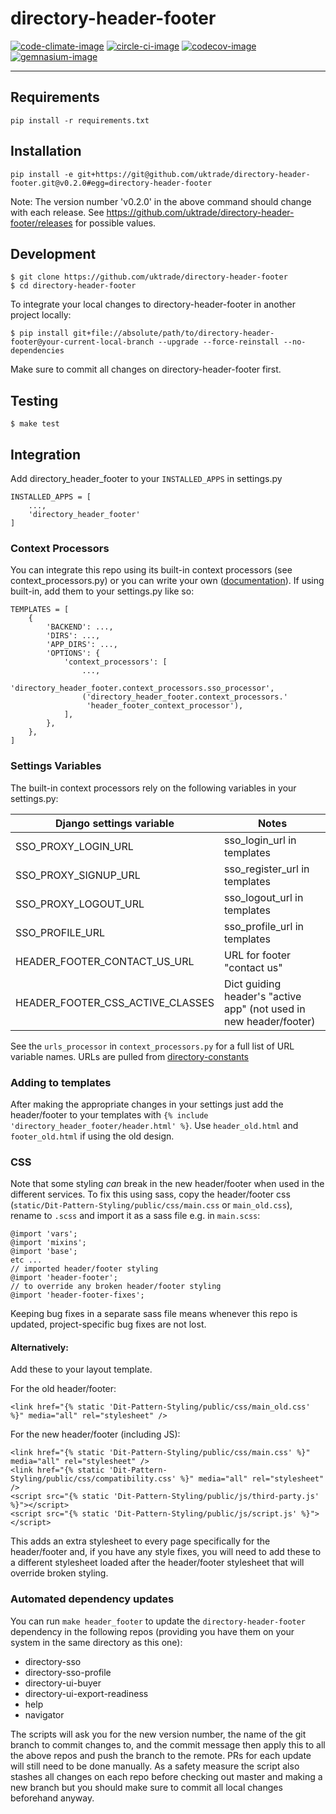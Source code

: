 # directory-header-footer

[![code-climate-image]][code-climate]
[![circle-ci-image]][circle-ci]
[![codecov-image]][codecov]
[![gemnasium-image]][gemnasium]

---

## Requirements

```shell
pip install -r requirements.txt
```

## Installation

```shell
pip install -e git+https://git@github.com/uktrade/directory-header-footer.git@v0.2.0#egg=directory-header-footer
```

Note:
The version number 'v0.2.0' in the above command should change with each release.
See https://github.com/uktrade/directory-header-footer/releases for possible values.


## Development

    $ git clone https://github.com/uktrade/directory-header-footer
    $ cd directory-header-footer

To integrate your local changes to directory-header-footer in another project locally:

    $ pip install git+file://absolute/path/to/directory-header-footer@your-current-local-branch --upgrade --force-reinstall --no-dependencies

Make sure to commit all changes on directory-header-footer first.

## Testing
	$ make test

## Integration

Add directory_header_footer to your `INSTALLED_APPS` in settings.py

```
INSTALLED_APPS = [
    ...,
    'directory_header_footer'
]
```

### Context Processors
You can integrate this repo using its built-in context processors (see context_processors.py) or you can write your own ([documentation](https://docs.djangoproject.com/en/1.11/ref/templates/api/#writing-your-own-context-processors)). If using built-in, add them to your settings.py like so:

```
TEMPLATES = [
    {
        'BACKEND': ...,
        'DIRS': ...,
        'APP_DIRS': ...,
        'OPTIONS': {
            'context_processors': [
                ...,
                'directory_header_footer.context_processors.sso_processor',
                ('directory_header_footer.context_processors.'
                 'header_footer_context_processor'),
            ],
        },
    },
]
```

### Settings Variables
The built-in context processors rely on the following variables in your settings.py:

| Django settings variable         | Notes                              |
| ---------------------------------|------------------------------------|
| SSO_PROXY_LOGIN_URL              | sso_login_url in templates         |
| SSO_PROXY_SIGNUP_URL             | sso_register_url in templates      |
| SSO_PROXY_LOGOUT_URL             | sso_logout_url in templates        |
| SSO_PROFILE_URL                  | sso_profile_url in templates       |
| HEADER_FOOTER_CONTACT_US_URL     | URL for footer "contact us"        |
| HEADER_FOOTER_CSS_ACTIVE_CLASSES | Dict guiding header's "active app" (not used in new header/footer) |

See the `urls_processor` in `context_processors.py` for a full list of URL variable names. URLs are pulled from [directory-constants](https://github.com/uktrade/directory-constants/)

### Adding to templates
After making the appropriate changes in your settings just add the header/footer to your templates with `{% include 'directory_header_footer/header.html' %}`. Use `header_old.html` and `footer_old.html` if using the old design.

### CSS

Note that some styling *can* break in the new header/footer when used in the different services. To fix this using sass, copy the header/footer css (`static/Dit-Pattern-Styling/public/css/main.css` or `main_old.css`), rename to `.scss` and import it as a sass file e.g. in `main.scss`:

```
@import 'vars';
@import 'mixins';
@import 'base';
etc ...
// imported header/footer styling
@import 'header-footer';
// to override any broken header/footer styling
@import 'header-footer-fixes';
```

Keeping bug fixes in a separate sass file means whenever this repo is updated, project-specific bug fixes are not lost.

#### Alternatively:

Add these to your layout template.

For the old header/footer:

```
<link href="{% static 'Dit-Pattern-Styling/public/css/main_old.css' %}" media="all" rel="stylesheet" />
```
For the new header/footer (including JS):

```
<link href="{% static 'Dit-Pattern-Styling/public/css/main.css' %}" media="all" rel="stylesheet" />
<link href="{% static 'Dit-Pattern-Styling/public/css/compatibility.css' %}" media="all" rel="stylesheet" />
<script src="{% static 'Dit-Pattern-Styling/public/js/third-party.js' %}"></script>
<script src="{% static 'Dit-Pattern-Styling/public/js/script.js' %}"></script>
```

This adds an extra stylesheet to every page specifically for the header/footer and, if you have any style fixes, you will need to add these to a different stylesheet loaded after the header/footer stylesheet that will override broken styling.

### Automated dependency updates

You can run `make header_footer` to update the `directory-header-footer` dependency in the following repos (providing you have them on your system in the same directory as this one):
* directory-sso
* directory-sso-profile
* directory-ui-buyer
* directory-ui-export-readiness
* help
* navigator

The scripts will ask you for the new version number, the name of the git branch to commit changes to, and the commit message then apply this to all the above repos and push the branch to the remote. PRs for each update will still need to be done manually. As a safety measure the script also stashes all changes on each repo before checking out master and making a new branch but you should make sure to commit all local changes beforehand anyway.

[code-climate-image]: https://codeclimate.com/github/uktrade/directory-header-footer/badges/issue_count.svg
[code-climate]: https://codeclimate.com/github/uktrade/directory-header-footer

[circle-ci-image]: https://circleci.com/gh/uktrade/directory-header-footer/tree/master.svg?style=svg
[circle-ci]: https://circleci.com/gh/uktrade/directory-header-footer/tree/master

[codecov-image]: https://codecov.io/gh/uktrade/directory-header-footer/branch/master/graph/badge.svg
[codecov]: https://codecov.io/gh/uktrade/directory-header-footer

[gemnasium-image]: https://gemnasium.com/badges/github.com/uktrade/directory-header-footer.svg
[gemnasium]: https://gemnasium.com/github.com/uktrade/directory-header-footer
